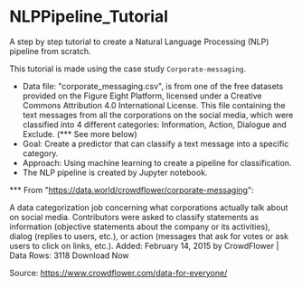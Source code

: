 # NLPPipeline_Tutorial
A step by step tutorial to create a Natural Language Processing (NLP) pipeline from scratch.

This tutorial is made using the case study `Corporate-messaging`.
- Data file: "corporate_messaging.csv", is from one of the free datasets provided on the Figure Eight Platform, licensed under a Creative Commons Attribution 4.0 International License. This file containing the text messages from all the corporations on the social media, which were classified into 4 different categories: Information, Action, Dialogue and Exclude. (*** See more below)
- Goal: Create a predictor that can classify a text message into a specific category.
- Approach: Using machine learning to create a pipeline for classification.
- The NLP pipeline is created by Jupyter notebook. 



*** From "https://data.world/crowdflower/corporate-messaging":

A data categorization job concerning what corporations actually talk about on social media. Contributors were asked to classify statements as information (objective statements about the company or its activities), dialog (replies to users, etc.), or action (messages that ask for votes or ask users to click on links, etc.). 
Added: February 14, 2015 by CrowdFlower | Data Rows: 3118 Download Now

Source: https://www.crowdflower.com/data-for-everyone/
